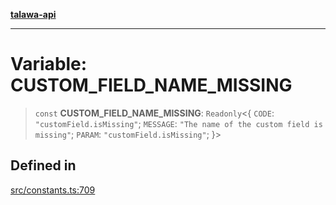[**talawa-api**](../../README.md)

***

# Variable: CUSTOM\_FIELD\_NAME\_MISSING

> `const` **CUSTOM\_FIELD\_NAME\_MISSING**: `Readonly`\<\{ `CODE`: `"customField.isMissing"`; `MESSAGE`: `"The name of the custom field is missing"`; `PARAM`: `"customField.isMissing"`; \}\>

## Defined in

[src/constants.ts:709](https://github.com/Suyash878/talawa-api/blob/095e6964ce2a06c1c30d1acf81b6162203f1db91/src/constants.ts#L709)
